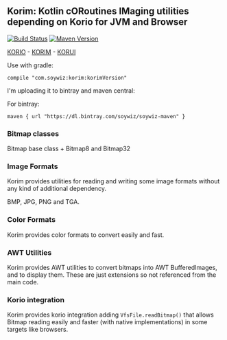 ## Korim: Kotlin cORoutines IMaging utilities depending on Korio for JVM and Browser

[![Build Status](https://travis-ci.org/soywiz/korim.svg?branch=master)](https://travis-ci.org/soywiz/korim)
[![Maven Version](https://img.shields.io/github/tag/soywiz/korim.svg?style=flat&label=maven)](http://search.maven.org/#search%7Cga%7C1%7Ca%3A%22korim%22)

[KORIO](http://github.com/soywiz/korio) - [KORIM](http://github.com/soywiz/korim) - [KORUI](http://github.com/soywiz/korui)

Use with gradle:

```
compile "com.soywiz:korim:korimVersion"
```

I'm uploading it to bintray and maven central:

For bintray:
```
maven { url "https://dl.bintray.com/soywiz/soywiz-maven" }
```

### Bitmap classes

Bitmap base class + Bitmap8 and Bitmap32

### Image Formats

Korim provides utilities for reading and writing some image formats without any kind of additional dependency.

BMP, JPG, PNG and TGA.

### Color Formats

Korim provides color formats to convert easily and fast.

### AWT Utilities

Korim provides AWT utilities to convert bitmaps into AWT BufferedImages, and to display them.
These are just extensions so not referenced from the main code.

### Korio integration

Korim provides korio integration adding `VfsFile.readBitmap()` that allows Bitmap reading easily
and faster (with native implementations) in some targets like browsers.
